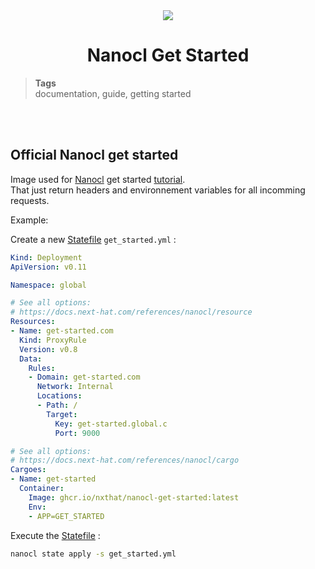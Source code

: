 <div align="center">
  <img src="https://download.next-hat.com/ressources/images/logo.png" >
  <h1>Nanocl Get Started</h1>
</div>

<blockquote class="tags">
 <strong>Tags</strong>
 </br>
 <span id="nxtmdoc-meta-keywords">
  documentation, guide, getting started
 </span>
</blockquote>

</br>
</br>

## Official Nanocl get started

Image used for [Nanocl][nanocl] get started [tutorial][get-started].</br>
That just return headers and environnement variables for all incomming requests.

Example:

Create a new [Statefile][statefile] `get_started.yml` :

```yaml
Kind: Deployment
ApiVersion: v0.11

Namespace: global

# See all options:
# https://docs.next-hat.com/references/nanocl/resource
Resources:
- Name: get-started.com
  Kind: ProxyRule
  Version: v0.8
  Data:
    Rules:
    - Domain: get-started.com
      Network: Internal
      Locations:
      - Path: /
        Target:
          Key: get-started.global.c
          Port: 9000

# See all options:
# https://docs.next-hat.com/references/nanocl/cargo
Cargoes:
- Name: get-started
  Container:
    Image: ghcr.io/nxthat/nanocl-get-started:latest
    Env:
    - APP=GET_STARTED
```

Execute the [Statefile][statefile] :

```sh
nanocl state apply -s get_started.yml
```

[nanocl]: https://next-hat.com/nanocl
[get-started]: https://docs.next-hat.com/guides/nanocl/get-started/orientation-and-setup
[statefile]: https://docs.next-hat.com/references/nanocl/statefile
